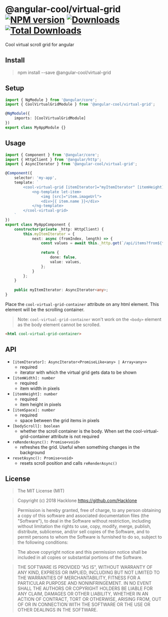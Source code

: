 [npm-url]: https://npmjs.org/package/@angular-cool/virtual-grid
[npm-image]: https://img.shields.io/npm/v/@angular-cool/virtual-grid.svg
[downloads-image]: https://img.shields.io/npm/dm/@angular-cool/virtual-grid.svg
[total-downloads-image]: https://img.shields.io/npm/dt/@angular-cool/virtual-grid.svg

# @angular-cool/virtual-grid [![NPM version][npm-image]][npm-url] [![Downloads][downloads-image]][npm-url]  [![Total Downloads][total-downloads-image]][npm-url]
Cool virtual scroll grid for angular

## Install 
> npm install --save @angular-cool/virtual-grid

## Setup
```typescript
import { NgModule } from '@angular/core';
import { CoolVirtualGridModule } from '@angular-cool/virtual-grid';

@NgModule({
    imports: [CoolVirtualGridModule]
})
export class MyAppModule {}
```

## Usage
```typescript
import { Component } from '@angular/core';
import { HttpClient } from '@angular/http';
import { AsyncIterator } from '@angular-cool/virtual-grid';

@Component({
    selector: 'my-app',
    template: `
        <cool-virtual-grid [itemIterator]="myItemIterator" [itemHeight]="40" [itemWidth]="35" [itemSpace]="5">
            <ng-template let-item>
                <img [src]="item.imageUrl">
                <div>{{ item.name }}</div>
            </ng-template>
        </cool-virtual-grid>
    `
})
export class MyAppComponent {
    constructor(private _http: HttpClient) {
        this.myItemIterator = {
            next: async (fromIndex, length) => {
                const values = await this._http.get(`/api/items?from${fromIndex}&length=${length}`).toPromise();
              
                return {
                    done: false,
                    value: values,
                };
            }
        };
    }
    
    public myItemIterator: AsyncIterator<any>;
}
```

Place the `cool-virtual-grid-container` attribute on any html element. This element will be the scrolling container.

>Note: `cool-virtual-grid-container` won't work on the `<body>` element as the body element cannot be scrolled.

```html 
<html cool-virtual-grid-container>
```

## API
- `[itemIterator]: AsyncIterator<PromiseLike<any> | Array<any>>`
  - required
  - iterator with which the virtual grid gets data to be shown
- `[itemWidth]: number`
  - required
  - item width in pixels
- `[itemHeight]: number`
  - required
  - item height in pixels
- `[itemSpace]: number`
  - required
  - space between the grid items in pixels
- `[bodyScroll]: boolean`
  - whether the scroll container is the body. When set the cool-virtual-grid-container attribute is not required
- `reRenderAsync(): Promise<void>`
  - refreshes the grid. Useful when something changes in the background
- `resetAsync(): Promise<void>`
  - resets scroll position and calls `reRenderAsync()`

## License
> The MIT License (MIT)

> Copyright (c) 2018 Hacklone
> https://github.com/Hacklone

> Permission is hereby granted, free of charge, to any person obtaining a copy
> of this software and associated documentation files (the "Software"), to deal
> in the Software without restriction, including without limitation the rights
> to use, copy, modify, merge, publish, distribute, sublicense, and/or sell
> copies of the Software, and to permit persons to whom the Software is
> furnished to do so, subject to the following conditions:

> The above copyright notice and this permission notice shall be included in all
> copies or substantial portions of the Software.

> THE SOFTWARE IS PROVIDED "AS IS", WITHOUT WARRANTY OF ANY KIND, EXPRESS OR
> IMPLIED, INCLUDING BUT NOT LIMITED TO THE WARRANTIES OF MERCHANTABILITY,
> FITNESS FOR A PARTICULAR PURPOSE AND NONINFRINGEMENT. IN NO EVENT SHALL THE
> AUTHORS OR COPYRIGHT HOLDERS BE LIABLE FOR ANY CLAIM, DAMAGES OR OTHER
> LIABILITY, WHETHER IN AN ACTION OF CONTRACT, TORT OR OTHERWISE, ARISING FROM,
> OUT OF OR IN CONNECTION WITH THE SOFTWARE OR THE USE OR OTHER DEALINGS IN THE
> SOFTWARE.
